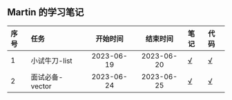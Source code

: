## Martin 的学习笔记

| 序号  |任务   | 开始时间   |  结束时间    |    笔记  |    代码   |
| :--- | :---  | :----:    |   :---:    |   :---  |  :---  |
| 1 | 小试牛刀-list | 2023-06-19  |  2023-06-20  | [√](doc/task_1/README.md) | [√](src/task_1/main.cpp) |
| 2 | 面试必备-vector | 2023-06-24  |  2023-06-25  | [√](doc/task_2/README.md) | [√](src/task_2/main.cpp) |
